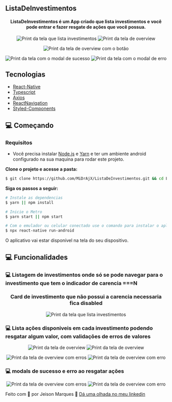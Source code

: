 
## ListaDeInvestimentos

<h4 align="center">
  ListaDeInvestimentos é um App criado que lista investimentos e você pode entrar e fazer resgate de ações que você possua.
</h4>

<div>
<p align="center">
<img src=".github/telaListagem.PNG" alt="Print da tela que lista investimentos">
<img src=".github/telaOverview.PNG" alt="Print da tela de overview">
</p>
<p align="center">
<img src=".github/telaOverview2.PNG" alt="Print da tela de overview com o botão">
</p>
<p align="center">
<img src=".github/modalSucesso.PNG" alt="Print da tela com o modal de sucesso">
<img src=".github/modalErro.PNG" alt="Print da tela com o modal de erro">
</p>
</div>

## Tecnologias

- [React-Native](https://reactnative.dev/)
- [Typescript](https://www.typescriptlang.org/)
- [Axios](https://axios-http.com/docs/intro)
- [ReactNavigation](https://reactnavigation.org/)
- [Styled-Components](https://styled-components.com/)

## 💻 Começando

### Requisitos

- Você precisa instalar [Node.js](https://nodejs.org/en/download/) e [Yarn](https://yarnpkg.com/) e ter um ambiente android configurado na sua maquina para rodar este projeto.

**Clone o projeto e acesse a pasta:**

```bash
$ git clone https://github.com/MiDrAjX/ListaDeInvestimentos.git && cd ListaDeInvestimentos
```

**Siga os passos a seguir:**

```bash
# Instale as dependencias
$ yarn || npm install

# Inicie o Metro
$ yarn start || npm start

# Com o emulador ou celular conectado use o comando para instalar o aplicativo no dispositvo:
$ npx react-native run-android
```

O aplicativo vai estar disponível na tela do seu dispositivo.

## 💻 Funcionalidades

### 💻 Listagem de investimentos onde só se pode navegar para o investimento que tem o indicador de carencia ===N

<div>
<h3 align="center">Card de investimento que não possui a carencia necessaria fica disabled</h3>
<p align="center">
<img src=".github/telaListagem.PNG" alt="Print da tela que lista investimentos">
</p>
</div>

### 💻 Lista ações disponiveis em cada investimento podendo resgatar algum valor, com validações de erros de valores

<div>
<p align="center">
<img src=".github/telaOverview.PNG" alt="Print da tela de overview">
<img src=".github/telaOverview2.PNG" alt="Print da tela de overview">
</p>
</div>
<div>
<p align="center">
<img src=".github/listaOverviewErro.PNG" alt="Print da tela de overview com erros">
<img src=".github/listaOverviewErro2.PNG" alt="Print da tela de overview com erro">
</p>
</div>

### 💻 modals de sucesso e erro ao resgatar ações

<div>
<p align="center">
<img src=".github/modalSucesso.PNG" alt="Print da tela de overview com erros">
<img src=".github/modalErro.PNG" alt="Print da tela de overview com erro">
</p>
</div>

Feito com 💜 por Jeison Marques 👋 [Dá uma olhada no meu linkedin](https://www.linkedin.com/in/jeison-marques/)